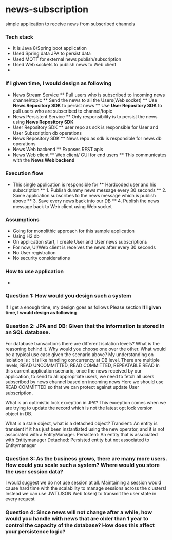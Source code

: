 # news-subscription
simple application to receive news from subscribed channels

### Tech stack
* It is Java 8/Spring boot application
* Used Spring data JPA to persist data
* Used MQTT for external news publish/subscription
* Used Web sockets to publish news to Web client
* 

### If I given time, I would design as following
* News Stream Service
** Pull users who is subscribed to incoming news channel/topic
** Send the news to all the Users(Web socket)
** Use **News Repository SDK** to persist news
** Use **User Repository SDK** to pull users who are subscribed to channel/topic
* News Persistent Service
** Only responsibility is to persist the news using **News Repository SDK** 
* User Repository SDK
** user repo as sdk is responsible for User and User Subscription db operations
* News Repository SDK
** News repo as sdk is responsible for news db operations
* News Web backend
** Exposes REST apis
* News Web client
** Web client/ GUI for end users
** This communicates with the **News Web backend**

### Execution flow
* This single application is responsible for
** Hardcoded user and his subscription
** 1. Publish dummy news message every 30 seconds
** 2. Same application subscribes to the news message which is publish above
** 3. Save every news back into our DB
** 4. Publish the news message back to Web client using Web socket

### Assumptions
* Going for monolithic approach for this sample application 
* Using H2 db
* On application start, I create User and User news subscriptions
* For now, UI/Web client is receives the news after every 30 seconds
* No User registration 
* No security considerations

### How to use application 
* 

### Question 1: How would you design such a system
If I get a enough time, my design goes as follows
Please section  **If I given time, I would design as following**

### Question 2: JPA and DB: Given that the information is stored in an SQL database.
For database transactions there are different isolation levels? What is the reasoning behind it. Why would you choose one over the other. What would be a typical use case given the scenario above? 
My understanding on isolation is : it is like handling concurrency at DB level. There are multiple levels, READ UNCOMMITTED, READ COMMITTED, REPEATABLE READ
In this current application scenario, once the news received by our application, to send to all appropriate users, 
we need to fetch all users subscribed by news channel based on incoming news
Here we should use READ COMMITTED so that we can protect against update User subscription. 

What is an optimistic lock exception in JPA? 
This exception comes when we are trying to update the record which is not the latest opt lock version object in DB.

What is a stale object, what is a detached object? 
Transient: An entity is transient if it has just been instantiated using the new operator, and it is not associated with a EntityManager.
Persistent: An entity that is associated with Entitymanager
Detached: Persisted entity but not associated to Entitymanager


### Question 3: As the business grows, there are many more users. How could you scale such a system? Where would you store the user session data?
I would suggest we do not use session at all. Maintaining a session would cause hard time with the scalability to manage sessions across the clusters! 
Instead we can use JWT(JSON Web token) to transmit the user state in every request

### Question 4:  Since news will not change after a while, how would you handle with news that are older than 1 year to control the capacity of the database? How does this affect your persistence logic?